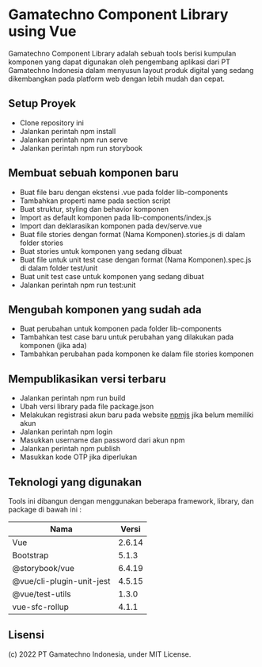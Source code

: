 # Gamatechno Component Library using Vue

Gamatechno Component Library adalah sebuah tools berisi kumpulan komponen yang dapat digunakan oleh pengembang aplikasi dari PT Gamatechno Indonesia dalam menyusun layout produk digital yang sedang dikembangkan pada platform web dengan lebih mudah dan cepat.

## Setup Proyek

- Clone repository ini
- Jalankan perintah npm install
- Jalankan perintah npm run serve
- Jalankan perintah npm run storybook

## Membuat sebuah komponen baru

- Buat file baru dengan ekstensi .vue pada folder lib-components
- Tambahkan properti name pada section script
- Buat struktur, styling dan behavior komponen
- Import as default komponen pada lib-components/index.js
- Import dan deklarasikan komponen pada dev/serve.vue
- Buat file stories dengan format (Nama Komponen).stories.js di dalam folder stories
- Buat stories untuk komponen yang sedang dibuat
- Buat file untuk unit test case dengan format (Nama Komponen).spec.js di dalam folder test/unit
- Buat unit test case untuk komponen yang sedang dibuat
- Jalankan perintah npm run test:unit

## Mengubah komponen yang sudah ada

- Buat perubahan untuk komponen pada folder lib-components
- Tambahkan test case baru untuk perubahan yang dilakukan pada komponen (jika ada)
- Tambahkan perubahan pada komponen ke dalam file stories komponen

## Mempublikasikan versi terbaru

- Jalankan perintah npm run build
- Ubah versi library pada file package.json
- Melakukan registrasi akun baru pada website [npmjs](https://www.npmjs.com/) jika belum memiliki akun
- Jalankan perintah npm login
- Masukkan username dan password dari akun npm
- Jalankan perintah npm publish
- Masukkan kode OTP jika diperlukan

## Teknologi yang digunakan

Tools ini dibangun dengan menggunakan beberapa framework, library, dan package di bawah ini :

| Nama                      | Versi  |
| ------------------------- | ------ |
| Vue                       | 2.6.14 |
| Bootstrap                 | 5.1.3  |
| @storybook/vue            | 6.4.19 |
| @vue/cli-plugin-unit-jest | 4.5.15 |
| @vue/test-utils           | 1.3.0  |
| vue-sfc-rollup            | 4.1.1  |

## Lisensi

(c) 2022 PT Gamatechno Indonesia, under MIT License.
